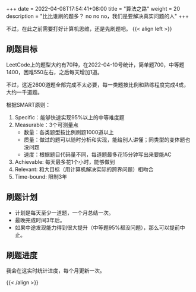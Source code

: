 +++ 
date = 2022-04-08T17:54:41+08:00
title = "算法之路"
weight = 20
description = "比比谁刷的题多？ no no no，我们是要解决真实问题的人"
+++

不过，在此之前需要打好计算机思维，还是先刷题吧。
{{< align left >}}

## 刷题目标

LeetCode上的题型大约有70种，在2022-04-10号统计，简单题700，中等题1400，困难550左右，之后每天增加1道。

不过，这近2600道题全部完成不太必要，每一类题按比例和熟练程度完成4成，大约一千道题。

根据SMART原则：

1. Specific：能够快速实现95%以上的中等难度题
2. Measurable：3个可测量点
   * 数量：各类题型按比例刷题1000道以上
   * 质量：做过的题可以随时分析和实现，能给别人讲懂；同类型的变体题也没问题
   * 速度：根据题目代码量不同，每道题最多花15分钟写出来要能AC 
3. Achievable: 每天最多花1个小时，能够做到
4. Relevant: 和大目标（用计算机解决实际的跨界问题）相吻合
5. Time-bound: 限制3年


## 刷题计划

* 计划是每天至少一道题，一个月总结一次。
* 最晚完成时间3年后。
* 如果中途发现能力得到很大提升（中等题95%都没问题），那么可以提前中止。

## 刷题进度

我会在这实时统计进度，每个月更新一次。

{{< /align >}}

